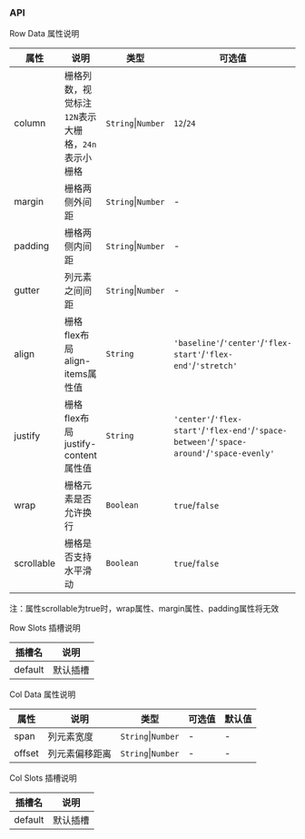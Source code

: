 ### API

Row Data 属性说明

| 属性 | 说明 | 类型 | 可选值 | 默认值 |
| --- | --- | --- | --- | --- |
| column | 栅格列数，视觉标注`12N`表示大栅格，`24n`表示小栅格 | `String`\|`Number` | `12`/`24` | `12` |
| margin | 栅格两侧外间距 | `String`\|`Number` | - | `51` |
| padding | 栅格两侧内间距 | `String`\|`Number` | - | `0` |
| gutter | 列元素之间间距 | `String`\|`Number` | - | `24` |
| align | 栅格flex布局align-items属性值 | `String` | `'baseline'`/`'center'`/`'flex-start'`/`'flex-end'`/`'stretch'` | `'strech'` |
| justify | 栅格flex布局justify-content属性值 | `String` | `'center'`/`'flex-start'`/`'flex-end'`/`'space-between'`/`'space-around'`/`'space-evenly'` | `flex-start` |
| wrap | 栅格元素是否允许换行 | `Boolean` | `true`/`false` | `false` |
| scrollable | 栅格是否支持水平滑动 | `Boolean` | `true`/`false` | `false` |

注：属性scrollable为true时，wrap属性、margin属性、padding属性将无效

Row Slots 插槽说明

| 插槽名 | 说明 |
|-----------|-----------|
| default | 默认插槽 |

Col Data 属性说明

| 属性 | 说明 | 类型 | 可选值 | 默认值 |
| --- | --- | --- | --- | --- |
| span | 列元素宽度 | `String`\|`Number` | - | - |
| offset | 列元素偏移距离 | `String`\|`Number` | - | - |

Col Slots 插槽说明

| 插槽名 | 说明 |
|-----------|-----------|
| default | 默认插槽 |

